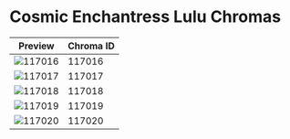 # Cosmic Enchantress Lulu Chromas

| Preview | Chroma ID |
|---------|-----------|
| ![117016](https://raw.communitydragon.org/latest/plugins/rcp-be-lol-game-data/global/default/v1/champion-chroma-images/117/117016.png) | 117016 |
| ![117017](https://raw.communitydragon.org/latest/plugins/rcp-be-lol-game-data/global/default/v1/champion-chroma-images/117/117017.png) | 117017 |
| ![117018](https://raw.communitydragon.org/latest/plugins/rcp-be-lol-game-data/global/default/v1/champion-chroma-images/117/117018.png) | 117018 |
| ![117019](https://raw.communitydragon.org/latest/plugins/rcp-be-lol-game-data/global/default/v1/champion-chroma-images/117/117019.png) | 117019 |
| ![117020](https://raw.communitydragon.org/latest/plugins/rcp-be-lol-game-data/global/default/v1/champion-chroma-images/117/117020.png) | 117020 |
